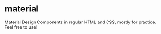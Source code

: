 material
========

Material Design Components in regular HTML and CSS, mostly for practice. Feel free to use!
